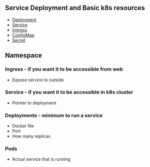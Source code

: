 ## Service Deployment and Basic k8s resources

- [Deployment](https://kubernetes.io/docs/concepts/workloads/controllers/deployment/)
- [Service](https://kubernetes.io/docs/concepts/services-networking/service/)
- [Ingress](https://kubernetes.io/docs/concepts/services-networking/ingress/)
- [ConfigMap](https://kubernetes.io/docs/concepts/configuration/configmap/)
- [Secret](https://kubernetes.io/docs/concepts/configuration/secret/)




## Namespace

### Ingress - if you want it to be accessible from web
- Expose service to outside

### Service - if you want it to be accessible in k8s cluster
- Pointer to deployment

### Deployments - minimum to run a service
- Docker file
- Port
- How many replicas

### Pods
- Actual service that is running
